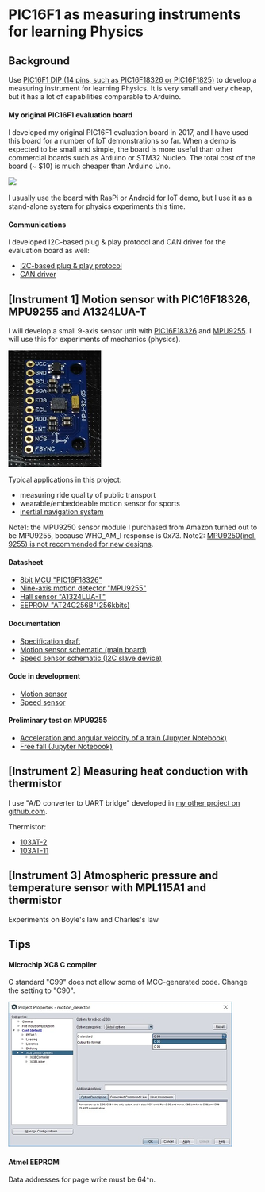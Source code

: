 # PIC16F1 as measuring instruments for learning Physics

## Background

Use [PIC16F1 DIP (14 pins, such as PIC16F18326 or PIC16F1825)](http://microchipdeveloper.com/mcu1102:start) to develop a measuring instrument for learning Physics. It is very small and very cheap, but it has a lot of capabilities comparable to Arduino.

#### My original PIC16F1 evaluation board

I developed my original PIC16F1 evaluation board in 2017, and I have used this board for a number of IoT demonstrations so far. When a demo is expected to be small and simple, the board is more useful than other commercial boards such as Arduino or STM32 Nucleo. The total cost of the board (~ $10) is much cheaper than Arduino Uno.

![](https://docs.google.com/drawings/d/e/2PACX-1vTHoT0TZIyVhAgkDVHyuWkc1-_6oFHT2mF53g2q36bgH_qxplkvvRIkJ3PqJBNuTZauhhMmSiemMoZO/pub?w=680&h=400)

I usually use the board with RasPi or Android for IoT demo, but I use it as a stand-alone system for physics experiments this time.

#### Communications

I developed I2C-based plug & play protocol and CAN driver for the evaluation board as well:
- [I2C-based plug & play protocol](https://github.com/araobp/sensor-network)
- [CAN driver](https://github.com/araobp/can-bus)

## [Instrument 1] Motion sensor with PIC16F18326, MPU9255 and A1324LUA-T

I will develop a small 9-axis sensor unit with [PIC16F18326](http://ww1.microchip.com/downloads/en/DeviceDoc/40001839B.pdf) and [MPU9255](https://stanford.edu/class/ee267/misc/MPU-9255-Datasheet.pdf). I will use this for experiments of mechanics (physics).

![](./doc/mpu9250_front.jpg)

Typical applications in this project:
- measuring ride quality of public transport
- wearable/embeddeable motion sensor for sports
- [inertial navigation system](https://en.wikipedia.org/wiki/Inertial_navigation_system)

Note1: the MPU9250 sensor module I purchased from Amazon turned out to be MPU9255, because WHO_AM_I response is 0x73.
Note2: [MPU9250(incl. 9255) is not recommended for new designs](https://www.invensense.com/products/motion-tracking/9-axis/).

#### Datasheet

- [8bit MCU "PIC16F18326"](http://ww1.microchip.com/downloads/en/DeviceDoc/40001839B.pdf)
- [Nine-axis motion detector "MPU9255"](https://stanford.edu/class/ee267/misc/MPU-9255-Datasheet.pdf)
- [Hall sensor "A1324LUA-T"](https://www.allegromicro.com/~/media/Files/Datasheets/A1324-5-6-Datasheet.ashx)
- [EEPROM "AT24C256B"(256kbits)](http://akizukidenshi.com/download/at24c256b.pdf)

#### Documentation

- [Specification draft](https://docs.google.com/presentation/d/e/2PACX-1vS1QRvp0iwG9tbEkca-ZsDFF7-tqjf2MM4x4-hfQBJTx4DSAqnX8e7i9MFr4HT65ORehIFEavOaND_r/pub?start=false&loop=false&delayms=3000)
- [Motion sensor schematic (main board)](./kicad/motion_detector/motion_detector.pdf)
- [Speed sensor schematic (I2C slave device)](./kicad/speed_sensor/speed_sensor.pdf)

#### Code in development

- [Motion sensor](./src/pic16f18623/motion_sensor.X)
- [Speed sensor](./src/pic16f1825/speed_sensor.X)

#### Preliminary test on MPU9255

- [Acceleration and angular velocity of a train (Jupyter Notebook)](./src/python/motion_sensor_analyze.ipynb)
- [Free fall (Jupyter Notebook)](./src/python/motion_sensor_free_fall.ipynb)

## [Instrument 2] Measuring heat conduction with thermistor

I use "A/D converter to UART bridge" developed in [my other project on github.com](https://github.com/araobp/motion-detector).

Thermistor:
- [103AT-2](http://akizukidenshi.com/catalog/g/gP-07258/)
- [103AT-11](http://akizukidenshi.com/catalog/g/gP-07257/)

## [Instrument 3] Atmospheric pressure and temperature sensor with MPL115A1 and thermistor

Experiments on Boyle's law and Charles's law

## Tips

#### Microchip XC8 C compiler

C standard "C99" does not allow some of MCC-generated code. Change the setting to "C90".

![](./doc/C90_standard.jpg)

#### Atmel EEPROM

Data addresses for page write must be 64^n.
